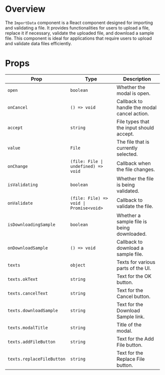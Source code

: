 # Overview

The `ImportData` component is a React component designed for importing and validating a file. It provides functionalities for users to upload a file, replace it if necessary, validate the uploaded file, and download a sample file. This component is ideal for applications that require users to upload and validate data files efficiently.

# Props

| Prop                      | Type                                    | Description                                 |
| ------------------------- | --------------------------------------- | ------------------------------------------- |
| `open`                    | `boolean`                               | Whether the modal is open.                  |
| `onCancel`                | `() => void`                            | Callback to handle the modal cancel action. |
| `accept`                  | `string`                                | File types that the input should accept.    |
| `value`                   | `File`                                  | The file that is currently selected.        |
| `onChange`                | `(file: File \| undefined) => void`     | Callback when the file changes.             |
| `isValidating`            | `boolean`                               | Whether the file is being validated.        |
| `onValidate`              | `(file: File) => void \| Promise<void>` | Callback to validate the file.              |
| `isDownloadingSample`     | `boolean`                               | Whether a sample file is being downloaded.  |
| `onDownloadSample`        | `() => void`                            | Callback to download a sample file.         |
| `texts`                   | `object`                                | Texts for various parts of the UI.          |
| `texts.okText`            | `string`                                | Text for the OK button.                     |
| `texts.cancelText`        | `string`                                | Text for the Cancel button.                 |
| `texts.downloadSample`    | `string`                                | Text for the Download Sample link.          |
| `texts.modalTitle`        | `string`                                | Title of the modal.                         |
| `texts.addFileButton`     | `string`                                | Text for the Add File button.               |
| `texts.replaceFileButton` | `string`                                | Text for the Replace File button.           |
